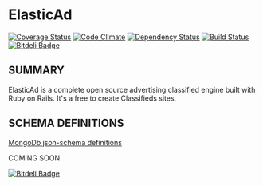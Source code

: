 # ElasticAd

[![Coverage Status](https://coveralls.io/repos/elasticad/elasticad/badge.png)](https://coveralls.io/r/elasticad/elasticad)
[![Code Climate](https://codeclimate.com/github/elasticad/elasticad.png)](https://codeclimate.com/github/elasticad/elasticad)
[![Dependency Status](https://gemnasium.com/elasticad/elasticad.png)](https://gemnasium.com/elasticad/elasticad)
[![Build Status](https://travis-ci.org/elasticad/elasticad.png?branch=master)](https://travis-ci.org/elasticad/elasticad)
[![Bitdeli Badge](https://d2weczhvl823v0.cloudfront.net/elasticad/elasticad/trend.png)](https://bitdeli.com/free "Bitdeli Badge")

SUMMARY
-------


ElasticAd is a complete open source advertising classified engine built with Ruby on Rails. It's a free to create Classifieds sites.

SCHEMA DEFINITIONS
------------------


[MongoDb json-schema definitions](https://github.com/elasticad/mongodb-schema-design)



COMING SOON

[![Bitdeli Badge](https://d2weczhvl823v0.cloudfront.net/elasticad/elasticad/trend.png)](https://bitdeli.com/free "Bitdeli Badge")

